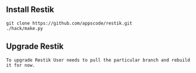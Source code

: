 ## Install Restik
```
git clone https://github.com/appscode/restik.git
./hack/make.py
```

## Upgrade Restik
```
To upgrade Restik User needs to pull the particular branch and rebuild it for now.
```